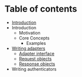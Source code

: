 # Table of contents

* [Introduction](README.md)
* Introduction
  * Motivation
  * Core Concepts
    * Examples
* [Writing adapters](writing-adapters/README.md)
  * [Adapter interface](writing-adapters/adapter-interface.md)
  * [Request objects](writing-adapters/request-objects.md)
  * [Response objects](writing-adapters/response-objects.md)
* Writing authenticators

